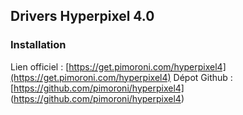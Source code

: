 ## Drivers Hyperpixel 4.0

### Installation

Lien officiel : [https://get.pimoroni.com/hyperpixel4](https://get.pimoroni.com/hyperpixel4)
Dépot Github : [https://github.com/pimoroni/hyperpixel4] (<https://github.com/pimoroni/hyperpixel4>)
